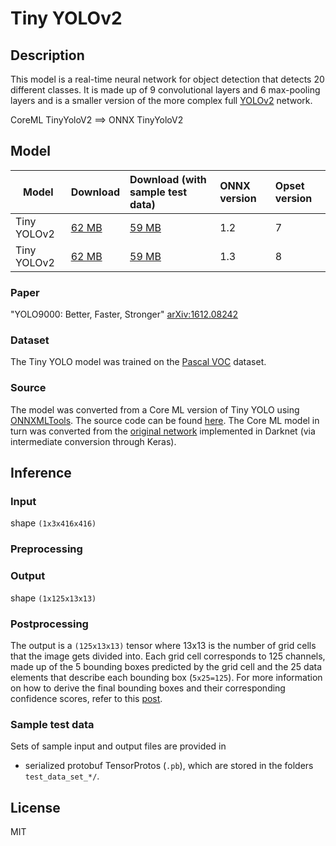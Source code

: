 <!--- SPDX-License-Identifier: MIT -->

# Tiny YOLOv2

## Description
This model is a real-time neural network for object detection that detects 20 different classes. It is made up of 9 convolutional layers and 6 max-pooling layers and is a smaller version of the more complex full [YOLOv2](https://pjreddie.com/darknet/yolov2/) network.

CoreML TinyYoloV2 ==> ONNX TinyYoloV2

## Model
|Model|Download|Download (with sample test data)| ONNX version |Opset version|
|-----|:-------|:-------------------------------|:-------------|:------------|
|Tiny YOLOv2|[62 MB](model/tinyyolov2-7.onnx)|[59 MB](model/tinyyolov2-7.tar.gz) |1.2  |7 |
|Tiny YOLOv2|[62 MB](model/tinyyolov2-8.onnx)|[59 MB](model/tinyyolov2-8.tar.gz) |1.3  |8 |

### Paper
"YOLO9000: Better, Faster, Stronger" [arXiv:1612.08242](https://arxiv.org/pdf/1612.08242.pdf)

### Dataset
The Tiny YOLO model was trained on the [Pascal VOC](http://host.robots.ox.ac.uk/pascal/VOC/) dataset.

### Source
The model was converted from a Core ML version of Tiny YOLO using [ONNXMLTools](https://github.com/onnx/onnxmltools). The source code can be found [here](https://github.com/hollance/YOLO-CoreML-MPSNNGraph). The Core ML model in turn was converted from the [original network](https://pjreddie.com/darknet/yolov2/) implemented in Darknet (via intermediate conversion through Keras).

## Inference
### Input
shape `(1x3x416x416)`
### Preprocessing
### Output
shape `(1x125x13x13)`
### Postprocessing
The output is a `(125x13x13)` tensor where 13x13 is the number of grid cells that the image gets divided into. Each grid cell corresponds to 125 channels, made up of the 5 bounding boxes predicted by the grid cell and the 25 data elements that describe each bounding box (`5x25=125`). For more information on how to derive the final bounding boxes and their corresponding confidence scores, refer to this [post](http://machinethink.net/blog/object-detection-with-yolo/).
### Sample test data
Sets of sample input and output files are provided in
* serialized protobuf TensorProtos (`.pb`), which are stored in the folders `test_data_set_*/`.

## License
MIT
